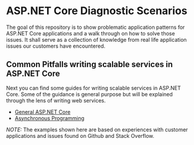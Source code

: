 ﻿# ASP.NET Core Diagnostic Scenarios
 
The goal of this repository is to show problematic application patterns for ASP.NET Core applications and a walk through on how to solve those issues.
It shall serve as a collection of knowledge from real life application issues our customers have encountered.

## Common Pitfalls writing scalable services in ASP.NET Core

Next you can find some guides for writing scalable services in ASP.NET Core. Some of the guidance is general purpose but will be explained through the lens of writing web services. 

- [General ASP.NET Core](AspNetCoreGuidance.md)
- [Asynchronous Programming](AsyncGuidance.md)

*NOTE:* The examples shown here are based on experiences with customer applications and issues found on Github and Stack Overflow.
